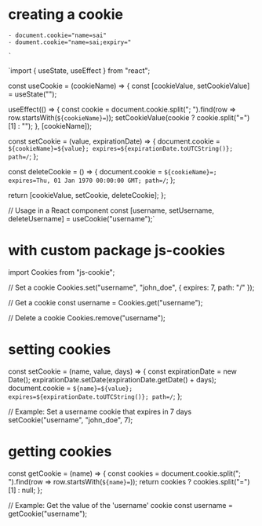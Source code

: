 # creating a cookie

    - document.cookie="name=sai"
    - doument.cookie="name=sai;expiry="

    `

`import { useState, useEffect } from "react";

const useCookie = (cookieName) => {
const [cookieValue, setCookieValue] = useState("");

useEffect(() => {
const cookie = document.cookie.split("; ").find(row => row.startsWith(`${cookieName}=`));
setCookieValue(cookie ? cookie.split("=")[1] : "");
}, [cookieName]);

const setCookie = (value, expirationDate) => {
document.cookie = `${cookieName}=${value}; expires=${expirationDate.toUTCString()}; path=/`;
};

const deleteCookie = () => {
document.cookie = `${cookieName}=; expires=Thu, 01 Jan 1970 00:00:00 GMT; path=/`;
};

return [cookieValue, setCookie, deleteCookie];
};

// Usage in a React component
const [username, setUsername, deleteUsername] = useCookie("username");`

# with custom package js-cookies

import Cookies from "js-cookie";

// Set a cookie
Cookies.set("username", "john_doe", { expires: 7, path: "/" });

// Get a cookie
const username = Cookies.get("username");

// Delete a cookie
Cookies.remove("username");


# setting cookies

const setCookie = (name, value, days) => {
 const expirationDate = new Date();
 expirationDate.setDate(expirationDate.getDate() + days);
 document.cookie = `${name}=${value}; expires=${expirationDate.toUTCString()}; path=/`;
};

// Example: Set a username cookie that expires in 7 days
setCookie("username", "john_doe", 7);

# getting cookies

const getCookie = (name) => {
 const cookies = document.cookie.split("; ").find(row => row.startsWith(`${name}=`));
 return cookies ? cookies.split("=")[1] : null;
};

// Example: Get the value of the 'username' cookie
const username = getCookie("username");

